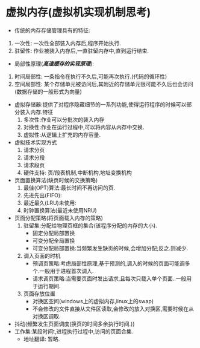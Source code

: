 # 虚拟内存(虚拟机实现机制思考)
- 传统的内存存储管理具有的特征:
1. 一次性: 一次性全部装入内存后,程序开始执行.
2. 驻留性: 作业被装入内存后,一直驻留内存中,直到运行结束.
- 局部性原理(***高速缓存的实现原理***): 
1. 时间局部性: 一条指令在执行不久后,可能再次执行.(代码的循环性)
2. 空间局部性: 某个存储单元被访问后,其附近的存储单元很可能不久后也会访问(数据存储的一般形式为向量)
- 虚拟存储器:提供了对程序隐藏细节的一系列功能,使得运行程序的时候可以部分装入内存.特征   
   1. 多次性:作业可以分批次的装入内存
   2. 对换性:作业在运行过程中,可以将内容从内存中交换.
   3. 虚拟性:从逻辑上扩充的内存容量.
- 虚拟技术实现方式
    1. 请求分页
    2. 请求分段
    3. 请求段页
    4. 硬件支持: 页/段表机制,中断机构,地址变换机构
- 页面置换算法(缺页时候的交换策略)
    1. 最佳(OPT)算法:最长时间不再访问的页.
    2. 先进先出(FIFO):
    3. 最近最久(LRU)未使用:
    4. 时钟置换算法(最近未使用NRU)
- 页面分配策略(将页面载入内存的策略)
    1. 驻留集:分配给物理页框的集合(该程序分配的内存的大小).
        - 固定分配局部置换
        - 可变分配全局置换
        - 可变分配局部置换:当频繁发生缺页的时候,会增加分配;反之.则减少.
    2. 调入页面的时机
        - 预调页策略:考虑局部性原理,基于预测的,调入的时候的页面可能调多个.一般用于进程首次调入.
        - 请求调页策略:当需要页面时发出请求,且每次只载入单个页面..一般用于运行期间.
    3. 页面存放位置
        - 对换区空间(windows上的虚拟内存,linux上的swap)
        - 不会修改的文件直接从文件区读取,会修改的放入对换区,需要时候在从对换区调取.
- 抖动(频繁发生页面调度(换页的时间多余执行时间.))  
- 工作集:某段时间t,进程执行过程中,访问的页面合集.
    - 地址翻译: 暂略.
    